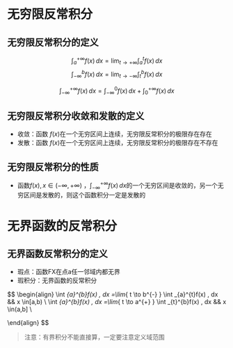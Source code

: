 # 无穷限反常积分

## 无穷限反常积分的定义

$$
\int _{a}^{+\infty}f(x) \, dx = \lim_{ t \to +\infty } \int _{a}^{t}f(x) \, dx 
$$
$$
\int _{-\infty}^{b}f(x) \, dx = \lim_{ t \to -\infty } \int _{t}^{b}f(x) \, dx 
$$

$$
\int _{-\infty}^{+\infty}f(x) \, dx = \int _{-\infty}^{0}f(x) \, dx +\int _{0}^{+\infty}f(x) \, dx 
$$

## 无穷限反常积分收敛和发散的定义

- 收敛：函数 $f(x)$在一个无穷区间上连续，无穷限反常积分的极限存在存在
- 发散：函数 $f(x)$在一个无穷区间上连续，无穷限反常积分的极限存在不存在

## 无穷限反常积分的性质

- 函数$f(x), x \in (-\infty,+\infty)$ ，$\int _{-\infty}^{+\infty}f(x) \, dx$的一个无穷区间是收敛的，另一个无穷区间是发散的，则这个函数积分一定是发散的

# 无界函数的反常积分

## 无界函数反常积分的定义

- 瑕点：函数FX在点a任一邻域内都无界
- 瑕积分：无界函数的反常积分

$$
\begin{align}
\int _{a}^{b}f(x) \, dx =\lim_{ t \to b^{-} } \int _{a}^{t}f(x) \, dx && x \in[a,b) \\
\int _{a}^{b}f(x) \, dx =\lim_{ t \to a^{+} } \int _{t}^{b}f(x) \, dx && x \in(a,b]  \\

\end{align}
$$

> 注意：有界积分不能直接算，一定要注意定义域范围
